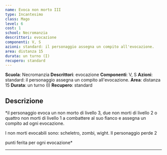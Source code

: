 ```yaml
---
name: Evoca non morto III
type: Incantesimo
class: Mago
level: 6
cost: 1
school: Necromanzia
descrittori: evocazione
componenti: V, S
azioni: standard: il personaggio assegna un compito all'evocazione.
area: distanza 15
durata: un turno (I)
recupero: standard
---
```

**Scuola**: Necromanzia
**Descrittori**: evocazione
**Componenti**: V, S
**Azioni**: standard: il personaggio assegna un compito all'evocazione.
**Area**: distanza 15
**Durata**: un turno (I)
**Recupero**: standard

**Descrizione**
-

*il personaggio evoca un non morto di livello 3, due non morti di livello 2 o quattro non morti di livello 1 a combattere al suo fianco e assegna un compito ad ogni evocazione.

I non morti evocabili sono: scheletro, zombi, wight. Il personaggio perde 2

punti ferita per ogni evocazione*

---